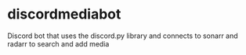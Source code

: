 # discordmediabot
Discord bot that uses the discord.py library and connects to sonarr and radarr to search and add media
